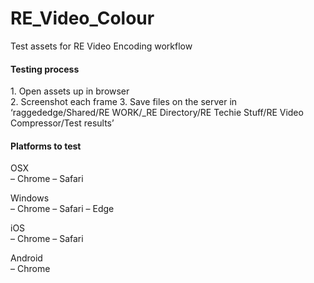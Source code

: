 # RE_Video_Colour
Test assets for RE Video Encoding workflow


<h4>Testing process</h4>
<p>
1. Open assets up in browser</br>
2. Screenshot each frame
3. Save files on the server in ‘raggededge/Shared/RE WORK/_RE Directory/RE Techie Stuff/RE Video Compressor/Test results’
</p>


<h4>Platforms to test</h4>

<p>
OSX</br>
– Chrome
– Safari
</p>

<p>
Windows</br>
  – Chrome
  – Safari
  – Edge
</p>

<p>
iOS</br>
  – Chrome
  – Safari
</p>

<p>
Android</br>
  – Chrome
</p>
